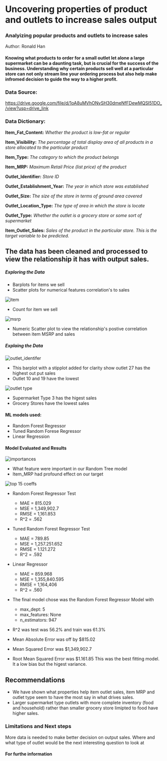# Uncovering properties of product and outlets to increase sales output

### Analyizing popular products and outlets to increase sales
Author: Ronald Han

#### Knowing what products to order for a small outlet let alone a large supermarket can be a daunting task, but is crucial for the success of the business.  Understanding why certain products sell well at a particular store can not only stream line your ordering process but also help make infromed decision to guide the way to a higher profit. 

### Data Source:
https://drive.google.com/file/d/1oA8uMVhONvSH30dmeNfFDewMQSI51DO_/view?usp=drive_link

### Data Dictionary:
**Item_Fat_Content:**  *Whether the product is low-fat or regular*

**Item_Visibility:**  *The percentage of total display area of all products in a store allocated to the particular product*

**Item_Type:**  *The category to which the product belongs*

**Item_MRP:**  *Maximum Retail Price (list price) of the product*

**Outlet_Identifier:**  	*Store ID*

**Outlet_Establishment_Year:**  *The year in which store was established*

**Outlet_Size:**  *The size of the store in terms of ground area covered*

**Outlet_Location_Type:**  *The type of area in which the store is locate*

**Outlet_Type:**  *Whether the outlet is a grocery store or some sort of supermarket*

**Item_Outlet_Sales:**  *Sales of the product in the particular store. This is the target variable to be predicted.*

## The data has been cleaned and processed to view the relationship it has with output sales.  

##### Exploring the Data

  - Barplots for items we sell
  - Scatter plots for numerical features correlation's to sales

![item](https://github.com/808hanronald/Prediction-of-Product-Sales/assets/140451609/95dc87c6-dfb1-44b2-8fba-1c61d9fe1ad7)
  - Count for item we sell

![msrp](https://github.com/808hanronald/Prediction-of-Product-Sales/assets/140451609/d50902fd-057b-4dc3-a03c-a0ef8091cfbb)
  - Numeric Scatter plot to view the relationship's postive correlation between item MSRP and sales

##### Explaing the Data

![outlet_identifer](https://github.com/808hanronald/Prediction-of-Product-Sales/assets/140451609/1679027d-ff2e-4ba9-a105-ef03fb64192b)
  - This barplot with a stipplot added for clarity show outlet 27 has the highest out put sales
  - Outlet 10 and 19 have the lowest

![outlet type](https://github.com/808hanronald/Prediction-of-Product-Sales/assets/140451609/080bd1b4-4442-4e6c-8533-4a6444b595db)
  - Supermarket Type 3 has the higest sales
  - Grocery Stores have the lowest sales




#### ML models used:
  - Random Forest Regressor
  - Tuned Random Forese Regressor
  - Linear Regression

#### Model Evaluated and Results

![importances](https://github.com/808hanronald/Prediction-of-Product-Sales/assets/140451609/974eaa9f-2e57-4173-a54b-3d6744d8db0a)
  - What feature were important in our Random Tree model
  - Item_MRP had profound effect on our target

![top 15 coeffs](https://github.com/808hanronald/Prediction-of-Product-Sales/assets/140451609/c61ce865-f588-4667-bde4-b3447b376890)

 
  - Random Forest Regressor Test
    - MAE = 815.029
    - MSE = 1,349,902.7
    - RMSE = 1,161.853
    - R^2 = .562

  - Tuned Random Forest Regressor Test
    - MAE = 789.85
    - MSE = 1,257.251.652
    - RMSE = 1.121.272
    - R^2 = .592

  - Linear Regressor
    - MAE = 859.968
    - MSE = 1,355,840.595
    - RMSE = 1,164,406
    - R^2 = .560

  - The final model chose was the Random Forest Regressor Model with
    - max_dept: 5
    - max_features: None
    - n_estimators: 947
  - R^2 was test was 56.2% and train was 61.3%
  - Mean Absolute Error was off by $815.02
  - Mean Squared Error was $1,349,902.7
  - Root Mean Squared Error was $1.161.85
This was the best fitting model.  It a low bias but the higest variance. 

## Recommendations
  - We have shown what properties help item outlet sales, item MRP and outlet type seem to have the most say in what drives sales.
  - Larger supermarket type outlets with more complete inventory (food and household) rather than smaller grocery store limipted to food have higher sales.

### Limitations and Next steps
More data is needed to make better decision on output sales.  Where and what type of outlet would be the next interesting question to look at

#### For furthe information










